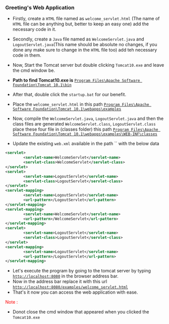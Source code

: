 ### Greeting's Web Application

- Firstly, create a `HTML` file named as `welcome_servlet.html` (The name of `HTML` file can be anything but, better to keep an easy one) add the necessary code in it.
- Secondly, create a `Java` file named as `WelcomeServlet.java` and `LogoutServlet.java`(This name should be absolute no changes, if you done any make sure to change in the `HTML` file too) add teh necessary code in them.
- Now, Start the Tomcat server but double clicking `Tomcat10.exe` and leave the cmd window be.
- **Path to find Tomcat10.exe is** [`Program Files\Apache Software Foundation\Tomcat 10.1\bin`]()
- After that, double click the `startup.bat` for our benefit.
- Place the `welcome_servlet.html` in this path [`Program Files\Apache Software Foundation\Tomcat 10.1\webapps\examples`]()

- Now, compile the `WelcomeServlet.java`, `LogoutServlet.java` and then the class files are generated `WelcomeServlet.class`, `LogoutServlet.class` place these four file in (classes folder) this path [`Program Files\Apache Software Foundation\Tomcat 10.1\webapps\examples\WEB-INF\classes`]()

- Update the existing `web.xml` available in the path `` with the below data

```xml
<servlet>
        <servlet-name>WelcomeServlet</servlet-name>
        <servlet-class>WelcomeServlet</servlet-class>
</servlet>
<servlet>
        <servlet-name>LogoutServlet</servlet-name>
        <servlet-class>LogoutServlet</servlet-class>
</servlet>
<servlet-mapping>
        <servlet-name>LogoutServlet</servlet-name>
        <url-pattern>/LogoutServlet</url-pattern>
</servlet-mapping>
<servlet-mapping>
        <servlet-name>WelcomeServlet</servlet-name>
        <url-pattern>/WelcomeServlet</url-pattern>
</servlet-mapping>
<servlet>
        <servlet-name>LogoutServlet</servlet-name>
        <servlet-class>LogoutServlet</servlet-class>
</servlet>
<servlet-mapping>
        <servlet-name>LogoutServlet</servlet-name>
        <url-pattern>/LogoutServlet</url-pattern>
</servlet-mapping>
```

- Let's execute the program by going to the tomcat server by typing [`http://localhost:8080`]() in the browser address bar.
- Now in the address bar replace it with this url [`http://localhost:8080/examples/welcome_servlet.html`]()
- That's it now you can access the web application with ease.

<font color="red">Note : </font>

- Donot close the cmd window that appeared when you clicked the `Tomcat10.exe`
